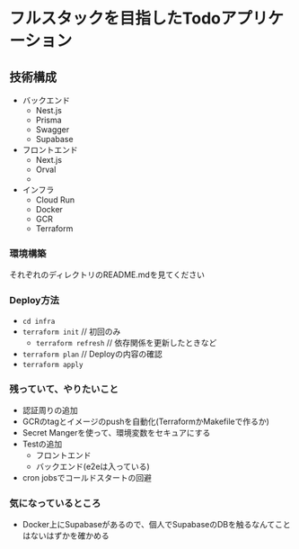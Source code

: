# フルスタックを目指したTodoアプリケーション

## 技術構成
- バックエンド
  - Nest.js
  - Prisma
  - Swagger
  - Supabase
- フロントエンド
  - Next.js
  - Orval
  - 
- インフラ
  - Cloud Run
  - Docker
  - GCR
  - Terraform

### 環境構築
それぞれのディレクトリのREADME.mdを見てください


### Deploy方法
- `cd infra`
- `terraform init` // 初回のみ
  - `terraform refresh` // 依存関係を更新したときなど
- `terraform plan` // Deployの内容の確認
- `terraform apply`



### 残っていて、やりたいこと
- 認証周りの追加
- GCRのtagとイメージのpushを自動化(TerraformかMakefileで作るか)
- Secret Mangerを使って、環境変数をセキュアにする
- Testの追加
  - フロントエンド
  - バックエンド(e2eは入っている)
- cron jobsでコールドスタートの回避



### 気になっているところ
- Docker上にSupabaseがあるので、個人でSupabaseのDBを触るなんてことはないはずかを確かめる